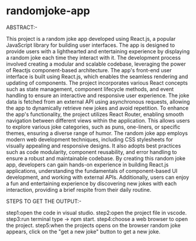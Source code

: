 # randomjoke-app
ABSTRACT:-

This project is a random joke app developed using React.js, a popular JavaScript library for building user interfaces. The app is designed to provide users with a lighthearted and entertaining experience by displaying a random joke each time they interact with it. The development process involved creating a modular and scalable codebase, leveraging the power of Reactjs component-based architecture.
The app's front-end user interface is built using React.js, which enables the seamless rendering and updating of components. The project incorporates various React concepts such as state management, component lifecycle methods, and event handling to ensure an interactive and responsive user experience. The joke data is fetched from an external API using asynchronous requests, allowing the app to dynamically retrieve new jokes and avoid repetition.
To enhance the app's functionality, the project utilizes React Router, enabling smooth  navigation between different views within the application. This allows users to explore various joke categories, such as puns, one-liners, or specific themes, ensuring a diverse range of humor.
The random joke app employs modern web development techniques, including CSS stylesheets for visually appealing and responsive designs. It also adopts best practices such as code modularity, component reusability, and error handling to ensure a robust and maintainable codebase.
By creating this random joke app, developers can gain hands-on experience in building React.js applications, understanding the fundamentals of component-based UI development, and working with external APIs. Additionally, users can enjoy a fun and entertaining experience by discovering new jokes with each interaction, providing a brief respite from their daily routine. 

STEPS TO GET THE OUTPUT:-

step1:open the code in visual studio.
step2:open the project file in vscode. 
step3:run terminal type -> npm start.
step4:choose a web browser to open the project.
step5:when the projects opens on the browser random joke appears, click on the "get a new joke" button to get a new joke.
